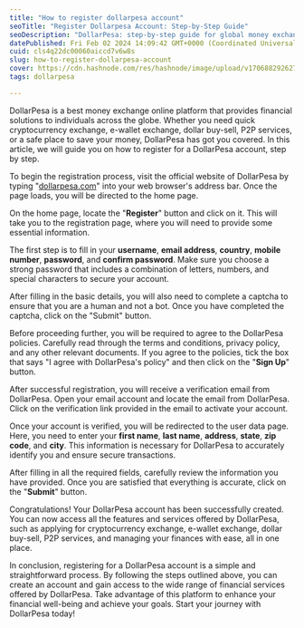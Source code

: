 ```yaml
---
title: "How to register dollarpesa account"
seoTitle: "Register Dollarpesa Account: Step-by-Step Guide"
seoDescription: "DollarPesa: step-by-step guide for global money exchange, crypto, e-wallet, P2P services, and secure finance"
datePublished: Fri Feb 02 2024 14:09:42 GMT+0000 (Coordinated Universal Time)
cuid: cls4q22dc00060aiccd7v6w8s
slug: how-to-register-dollarpesa-account
cover: https://cdn.hashnode.com/res/hashnode/image/upload/v1706882926274/f828478d-6fec-4099-b849-d694bcc1ca25.jpeg
tags: dollarpesa

---
```


DollarPesa is a best money exchange online platform that provides financial solutions to individuals across the globe. Whether you need quick cryptocurrency exchange, e-wallet exchange, dollar buy-sell, P2P services, or a safe place to save your money, DollarPesa has got you covered. In this article, we will guide you on how to register for a DollarPesa account, step by step.

To begin the registration process, visit the official website of DollarPesa by typing "[dollarpesa.com](http://dollarpesa.com)" into your web browser's address bar. Once the page loads, you will be directed to the home page.

On the home page, locate the "**Register**" button and click on it. This will take you to the registration page, where you will need to provide some essential information.

The first step is to fill in your **username**, **email address**, **country**, **mobile number**, **password**, and **confirm password**. Make sure you choose a strong password that includes a combination of letters, numbers, and special characters to secure your account.

After filling in the basic details, you will also need to complete a captcha to ensure that you are a human and not a bot. Once you have completed the captcha, click on the "Submit" button.

Before proceeding further, you will be required to agree to the DollarPesa policies. Carefully read through the terms and conditions, privacy policy, and any other relevant documents. If you agree to the policies, tick the box that says "I agree with DollarPesa's policy" and then click on the "**Sign Up**" button.

After successful registration, you will receive a verification email from DollarPesa. Open your email account and locate the email from DollarPesa. Click on the verification link provided in the email to activate your account.

Once your account is verified, you will be redirected to the user data page. Here, you need to enter your **first name**, **last name**, **address**, **state**, **zip code**, and **city**. This information is necessary for DollarPesa to accurately identify you and ensure secure transactions.

After filling in all the required fields, carefully review the information you have provided. Once you are satisfied that everything is accurate, click on the "**Submit**" button.

Congratulations! Your DollarPesa account has been successfully created. You can now access all the features and services offered by DollarPesa, such as applying for cryptocurrency exchange, e-wallet exchange, dollar buy-sell, P2P services, and managing your finances with ease, all in one place.

In conclusion, registering for a DollarPesa account is a simple and straightforward process. By following the steps outlined above, you can create an account and gain access to the wide range of financial services offered by DollarPesa. Take advantage of this platform to enhance your financial well-being and achieve your goals. Start your journey with DollarPesa today!